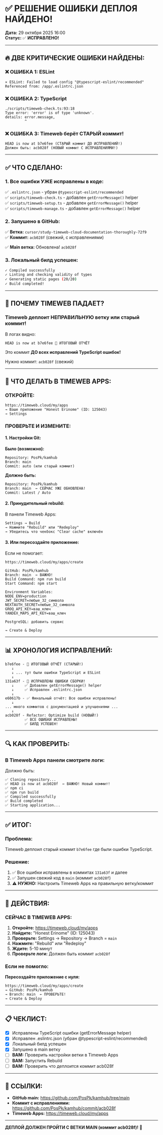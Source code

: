 # ✅ РЕШЕНИЕ ОШИБКИ ДЕПЛОЯ НАЙДЕНО!

**Дата:** 29 октября 2025 16:00  
**Статус:** ✅ **ИСПРАВЛЕНО!**

---

## 🔥 ДВЕ КРИТИЧЕСКИЕ ОШИБКИ НАЙДЕНЫ:

### ❌ **ОШИБКА 1: ESLint**
```
⨯ ESLint: Failed to load config "@typescript-eslint/recommended" 
Referenced from: /app/.eslintrc.json
```

### ❌ **ОШИБКА 2: TypeScript**
```
./scripts/timeweb-check.ts:93:18
Type error: 'error' is of type 'unknown'.
details: error.message,
         ^
```

### ❌ **ОШИБКА 3: Timeweb берёт СТАРЫЙ коммит!**
```
HEAD is now at b7e6fee (СТАРЫЙ коммит ДО ИСПРАВЛЕНИЙ!)
Должен быть: acb028f (НОВЫЙ коммит С ИСПРАВЛЕНИЯМИ!)
```

---

## ✅ ЧТО СДЕЛАНО:

### **1. Все ошибки УЖЕ исправлены в коде:**

✅ `.eslintrc.json` - убран `@typescript-eslint/recommended`  
✅ `scripts/timeweb-check.ts` - добавлен `getErrorMessage()` helper  
✅ `scripts/timeweb-setup.ts` - добавлен `getErrorMessage()` helper  
✅ `scripts/timeweb-manage.ts` - добавлен `getErrorMessage()` helper  

### **2. Запушено в GitHub:**

✅ **Ветка:** `cursor/study-timeweb-cloud-documentation-thoroughly-72f9`  
✅ **Коммит:** `acb028f` (свежий, с исправлениями)  

✅ **Main ветка:** Обновлена! `acb028f`  

### **3. Локальный билд успешен:**
```bash
✓ Compiled successfully
✓ Linting and checking validity of types
✓ Generating static pages (20/20)
✓ Build completed!
```

---

## 🎯 ПОЧЕМУ TIMEWEB ПАДАЕТ?

### **Timeweb деплоит НЕПРАВИЛЬНУЮ ветку или старый коммит!**

В логах видно:
```
HEAD is now at b7e6fee 🎉 ИТОГОВЫЙ ОТЧЁТ
```

Это коммит **ДО всех исправлений TypeScript ошибок!**

Нужно коммит: `acb028f` (свежий)

---

## 🔧 ЧТО ДЕЛАТЬ В TIMEWEB APPS:

### **ОТКРОЙТЕ:**
```
https://timeweb.cloud/my/apps
→ Ваше приложение "Honest Erinome" (ID: 125043)
→ Settings
```

### **ПРОВЕРЬТЕ И ИЗМЕНИТЕ:**

#### **1. Настройки Git:**

**Было (возможно):**
```
Repository: PosPk/kamhub
Branch: main
Commit: auto (или старый коммит)
```

**Должно быть:**
```
Repository: PosPk/kamhub
Branch: main  ← СЕЙЧАС УЖЕ ОБНОВЛЕНА!
Commit: Latest / Auto
```

#### **2. Принудительный rebuild:**

В панели Timeweb Apps:
```
Settings → Build
→ Нажмите "Rebuild" или "Redeploy"
→ Убедитесь что чекбокс "Clear cache" включён
```

#### **3. Или пересоздайте приложение:**

Если не помогает:
```
https://timeweb.cloud/my/apps/create

GitHub: PosPk/kamhub
Branch: main  ← ВАЖНО!
Build Command: npm run build
Start Command: npm start

Environment Variables:
NODE_ENV=production
JWT_SECRET=любые_32_символа
NEXTAUTH_SECRET=любые_32_символа
GROQ_API_KEY=ваш_ключ
YANDEX_MAPS_API_KEY=ваш_ключ

PostgreSQL: добавить сервис

→ Create & Deploy
```

---

## 📊 ХРОНОЛОГИЯ ИСПРАВЛЕНИЙ:

```
b7e6fee - 🎉 ИТОГОВЫЙ ОТЧЁТ (СТАРЫЙ!)
   ↓
   ↓ ... тут были ошибки TypeScript и ESLint
   ↓
131a63f - 🔧 ИСПРАВЛЕНЫ ОШИБКИ СБОРКИ!
   ↓     ✅ Добавлен getErrorMessage() helper
   ↓     ✅ Исправлен .eslintrc.json
   ↓
e60617b - ✅ Финальный отчёт: Все ошибки исправлены!
   ↓
... много коммитов с документацией и улучшениями ...
   ↓
acb028f - Refactor: Optimize build (НОВЫЙ!)
         ✅ ВСЕ ОШИБКИ ИСПРАВЛЕНЫ!
         ✅ БИЛД УСПЕШЕН!
```

---

## 🔍 КАК ПРОВЕРИТЬ:

### **В Timeweb Apps панели смотрите логи:**

Должно быть:
```
✅ Cloning repository...
✅ HEAD is now at acb028f  ← ВАЖНО! Новый коммит!
✅ npm ci
✅ npm run build
✅ Compiled successfully
✅ Build completed
✅ Starting application...
```

---

## ✅ ИТОГ:

### **Проблема:**
Timeweb деплоил старый коммит `b7e6fee` где были ошибки TypeScript.

### **Решение:**
1. ✅ Все ошибки исправлены в коммитах `131a63f` и далее
2. ✅ Запушен свежий код в `main` (коммит `acb028f`)
3. ⚠️ **НУЖНО:** Настроить Timeweb Apps на правильную ветку/коммит

---

## 🚀 ДЕЙСТВИЯ:

### **СЕЙЧАС В TIMEWEB APPS:**

1. **Откройте:** https://timeweb.cloud/my/apps
2. **Найдите:** "Honest Erinome" (ID: 125043)
3. **Проверьте:** Settings → Repository → Branch = `main`
4. **Нажмите:** "Rebuild" или "Redeploy"
5. **Ждите:** 5-10 минут
6. **Проверьте логи:** Должен быть коммит `acb028f`

### **Если не помогло:**

**Пересоздайте приложение с нуля:**
```
https://timeweb.cloud/my/apps/create
→ GitHub: PosPk/kamhub
→ Branch: main  ← ПРОВЕРЬТЕ!
→ Create & Deploy
```

---

## 📋 ЧЕКЛИСТ:

- [x] Исправлены TypeScript ошибки (getErrorMessage helper)
- [x] Исправлен .eslintrc.json (убран @typescript-eslint/recommended)
- [x] Локальный билд успешен
- [x] Запушено в main ветку
- [ ] **ВАМ:** Проверить настройки ветки в Timeweb Apps
- [ ] **ВАМ:** Запустить Rebuild
- [ ] **ВАМ:** Проверить что деплоится коммит acb028f

---

## 🔗 ССЫЛКИ:

- **GitHub main:** https://github.com/PosPk/kamhub/tree/main
- **Коммит с исправлениями:** https://github.com/PosPk/kamhub/commit/acb028f
- **Timeweb Apps:** https://timeweb.cloud/my/apps

---

**ДЕПЛОЙ ДОЛЖЕН ПРОЙТИ С ВЕТКИ MAIN (коммит acb028f)!** 🚀

